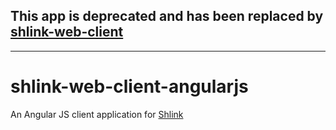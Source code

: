 ## This app is deprecated and has been replaced by [shlink-web-client](https://github.com/shlinkio/shlink-web-client)

---

# shlink-web-client-angularjs

An Angular JS client application for [Shlink](https://shlink.io)
